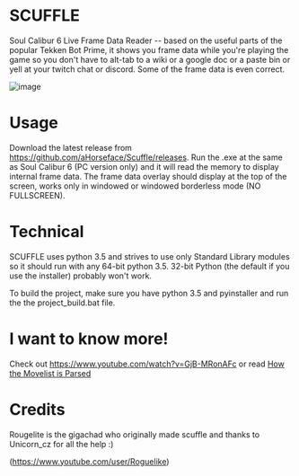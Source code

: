 # SCUFFLE
Soul Calibur 6 Live Frame Data Reader -- based on the useful parts of the popular Tekken Bot Prime, it shows you frame data while you're playing the game so you don't have to alt-tab to a wiki or a google doc or a paste bin or yell at your twitch chat or <character> discord. Some of the frame data is even correct.

![image](https://user-images.githubusercontent.com/44570288/47742019-b740ca00-dc49-11e8-8f68-938c418bbaa3.png)

# Usage

Download the latest release from https://github.com/aHorseface/Scuffle/releases. Run the .exe at the same as Soul Calibur 6 (PC version only) and it will read the memory to display internal frame data. The frame data overlay should display at the top of the screen, works only in windowed or windowed borderless mode (NO FULLSCREEN).

# Technical

SCUFFLE uses python 3.5 and strives to use only Standard Library modules so it should run with any 64-bit python 3.5. 32-bit Python (the default if you use the installer) probably won't work.

To build the project, make sure you have python 3.5 and pyinstaller and run the the project_build.bat file.

# I want to know more!

Check out https://www.youtube.com/watch?v=GjB-MRonAFc or read [How the Movelist is Parsed](__HowTheMovelistBytesWork.md)
  

# Credits
Rougelite is the gigachad who originally made scuffle and thanks to Unicorn_cz for all the help :)
 
  
(https://www.youtube.com/user/Roguelike)
